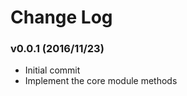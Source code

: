 Change Log
==========

### v0.0.1 (2016/11/23)

- Initial commit
- Implement the core module methods